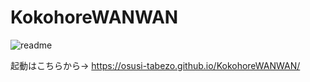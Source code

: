 # KokohoreWANWAN
![readme](https://github.com/user-attachments/assets/2b6613b2-59ff-4e18-9cc4-1a0acc37b2a1)

起動はこちらから→
https://osusi-tabezo.github.io/KokohoreWANWAN/
